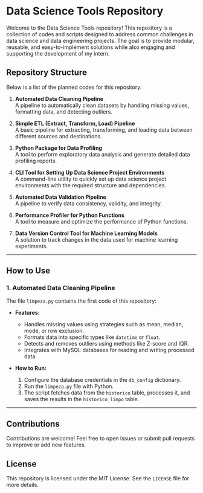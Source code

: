 # Data Science Tools Repository

Welcome to the Data Science Tools repository! This repository is a collection of codes and scripts designed to address common challenges in data science and data engineering projects. The goal is to provide modular, reusable, and easy-to-implement solutions while also engaging and supporting the development of my intern.

## Repository Structure

Below is a list of the planned codes for this repository:

1. **Automated Data Cleaning Pipeline**  
   A pipeline to automatically clean datasets by handling missing values, formatting data, and detecting outliers.

2. **Simple ETL (Extract, Transform, Load) Pipeline**  
   A basic pipeline for extracting, transforming, and loading data between different sources and destinations.

3. **Python Package for Data Profiling**  
   A tool to perform exploratory data analysis and generate detailed data profiling reports.

4. **CLI Tool for Setting Up Data Science Project Environments**  
   A command-line utility to quickly set up data science project environments with the required structure and dependencies.

5. **Automated Data Validation Pipeline**  
   A pipeline to verify data consistency, validity, and integrity.

6. **Performance Profiler for Python Functions**  
   A tool to measure and optimize the performance of Python functions.

7. **Data Version Control Tool for Machine Learning Models**  
   A solution to track changes in the data used for machine learning experiments.

---

## How to Use

### 1. Automated Data Cleaning Pipeline
The file `limpeza.py` contains the first code of this repository:

- **Features:**  
  - Handles missing values using strategies such as mean, median, mode, or row exclusion.
  - Formats data into specific types like `datetime` or `float`.
  - Detects and removes outliers using methods like Z-score and IQR.
  - Integrates with MySQL databases for reading and writing processed data.

- **How to Run:**
  1. Configure the database credentials in the `db_config` dictionary.
  2. Run the `limpeza.py` file with Python.
  3. The script fetches data from the `historico` table, processes it, and saves the results in the `historico_limpo` table.

---

## Contributions
Contributions are welcome! Feel free to open issues or submit pull requests to improve or add new features.

## License
This repository is licensed under the MIT License. See the `LICENSE` file for more details.

